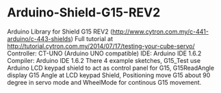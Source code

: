 # Arduino-Shield-G15-REV2
Arduino Library for Shield G15 REV2 (http://www.cytron.com.my/c-441-arduino/c-443-shields)
Full tutorial at http://tutorial.cytron.com.my/2014/07/17/testing-your-cube-servo/
Controller: CT-UNO (Arduino UNO compatible)
IDE: Arduino IDE 1.6.2
Compiler: Arduino IDE 1.6.2
There 4 example sketches, G15_Test use Arduino LCD keypad shield to act as control panel for G15,
G15ReadAngle display G15 Angle at LCD keypad Shield, Positioning move G15 about 90 degree in servo
mode and WheelMode for continous G15 movement.
